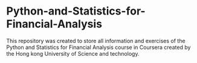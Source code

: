 # Python-and-Statistics-for-Financial-Analysis
This repository was created to store all information and exercises of the Python and Statistics for Financial Analysis course in Coursera created by the Hong kong University of Science and technology.
